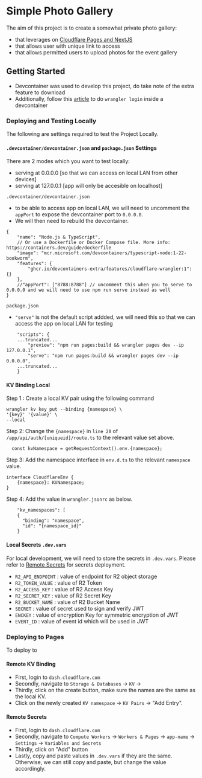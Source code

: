 # Simple Photo Gallery
The aim of this project is to create a somewhat private photo gallery: 
- that leverages on [Cloudflare Pages and NextJS](https://developers.cloudflare.com/pages/framework-guides/nextjs/)
- that allows user with unique link to access
- that allows permitted users to upload photos for the event gallery

## Getting Started
- Devcontainer was used to develop this project, do take note of the extra feature to download
- Additionally, follow this [article](https://zenn.dev/frog/articles/f77b80a0d78497) to do `wrangler login` inside a devcontainer

### Deploying and Testing Locally
The following are settings required to test the Project Locally.

#### `.devcontainer/devcontainer.json` and `package.json` Settings
There are 2 modes which you want to test locally:
- serving at 0.0.0.0 [so that we can access on local LAN from other devices]
- serving at 127.0.0.1 [app will only be accesible on localhost]


`.devcontainer/devcontainer.json`
- to be able to access app on local LAN, we will need to uncomment the `appPort` to expose the devcontainer port to `0.0.0.0`.
- We will then need to rebuild the devcontainer.
```
{
	"name": "Node.js & TypeScript",
	// Or use a Dockerfile or Docker Compose file. More info: https://containers.dev/guide/dockerfile
	"image": "mcr.microsoft.com/devcontainers/typescript-node:1-22-bookworm",
	"features": {
		"ghcr.io/devcontainers-extra/features/cloudflare-wrangler:1": {}
	},
	//"appPort": ["8788:8788"] // uncomment this when you to serve to 0.0.0.0 and we will need to use npm run serve instead as well 
}
```


`package.json`
- `"serve"` is not the default script addded, we will need this so that we can access the app on local LAN for testing  
```
	"scripts": {
    ...truncated...
		"preview": "npm run pages:build && wrangler pages dev --ip 127.0.0.1",
		"serve": "npm run pages:build && wrangler pages dev --ip 0.0.0.0",
    ...truncated...
	}
```

#### KV Binding Local
Step 1 : Create a local KV pair using the following command
```
wrangler kv key put --binding {namespace} \
'{key}' '{value}' \
--local
```

Step 2: Change the `{namespace}` in `line 20` of `/app/api/auth/[uniqueid]/route.ts` to the relevant value set above.
```
  const kvNamespace = getRequestContext().env.{namespace};
```

Step 3: Add the namespace interface in `env.d.ts` to the relevant `namespace` value. 
```
interface CloudflareEnv {
    {namespace}: KVNamespace;
}
```

Step 4: Add the value in `wrangler.jsonrc` as below.  
```
	"kv_namespaces": [
    {
      "binding": "namespace",
      "id": "{namespace_id}"
    }
```


#### Local Secrets `.dev.vars` 
For local development, we will need to store the secrets in `.dev.vars`. Please refer to [Remote Secrets](#remote-secrets) for secrets deployment.

- `R2_API_ENDPOINT` : value of endpoint for R2 object storage 
- `R2_TOKEN_VALUE` : value of R2 Token
- `R2_ACCESS_KEY` : value of R2 Access Key
- `R2_SECRET_KEY` : value of R2 Secret Key
- `R2_BUCKET_NAME` : value of R2 Bucket Name 
- `SECRET` : value of secret used to sign and verify JWT
- `ENCKEY` : value of encryption Key for symmetric encryption of JWT 
- `EVENT_ID` : value of event id which will be used in JWT

### Deploying to Pages
To deploy to 

#### Remote KV Binding
- First, login to `dash.cloudflare.com`
- Secondly, navigate to `Storage & Databases` -> `KV` -> 
- Thirdly, click on the create button, make sure the names are the same as the local KV.
- Click on the newly created `KV namespace` -> `KV Pairs` -> "Add Entry". 

#### Remote Secrets
- First, login to `dash.cloudflare.com`
- Secondly, navigate to `Compute Workers` -> `Workers & Pages` -> `app-name` -> `Settings` -> `Variables and Secrets`
- Thirdly, click on "Add" button 
- Lastly, copy and paste values in `.dev.vars` if they are the same. Otherwise, we can still copy and paste, but change the value accordingly.

